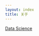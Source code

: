 ```yaml
---
layout: index
title: 关于
---
```


[Data Science](https://www.coursera.org/account/accomplishments/specialization/MNS8P9EVVK57)

